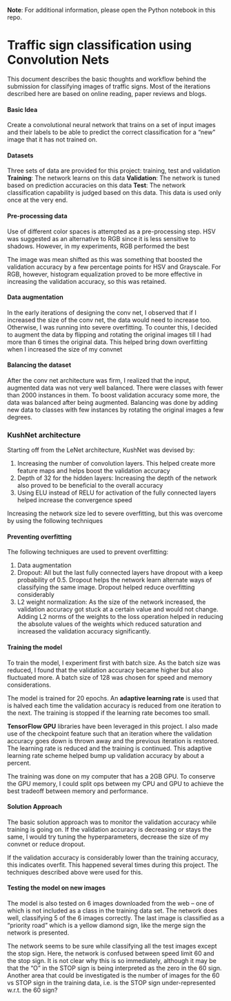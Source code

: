 **Note**: For additional information, please open the Python notebook in this repo.

# Traffic sign classification using Convolution Nets
This document describes the basic thoughts and workflow behind the submission for classifying images of traffic signs. Most of the iterations described here are based on online reading, paper reviews and blogs.

#### Basic Idea
Create a convolutional neural network that trains on a set of input images and their labels to be able to predict the correct classification for a “new” image that it has not trained on. 

#### Datasets
Three sets of data are provided for this project: training, test and validation
**Training**: The network learns on this data
**Validation**: The network is tuned based on prediction accuracies on this data
**Test**: The network classification capability is judged based on this data. This data is used only once at the very end.

#### Pre-processing data
Use of different color spaces is attempted as a pre-processing step. HSV was suggested as an alternative to RGB since it is less sensitive to shadows. However, in my experiments, RGB performed the best

The image was mean shifted as this was something that boosted the validation accuracy by a few percentage points for HSV and Grayscale. For RGB, however, histogram equalization proved to be more effective in increasing the validation accuracy, so this was retained. 

#### Data augmentation
In the early iterations of designing the conv net, I observed that if I increased the size of the conv net, the data would need to increase too. Otherwise, I was running into severe overfitting. To counter this, I decided to augment the data by flipping and rotating the original images till I had more than 6 times the original data. This helped bring down overfitting when I increased the size of my convnet

#### Balancing the dataset 
After the conv net architecture was firm, I realized that the input, augmented data was not very well balanced. There were classes with fewer than 2000 instances in them. To boost validation accuracy some more, the data was balanced after being augmented. Balancing was done by adding new data to classes with few instances by rotating the original images a few degrees.

### KushNet architecture
Starting off from the LeNet architecture, KushNet was devised by:
1.	Increasing the number of convolution layers. This helped create more feature maps and helps boost the validation accuracy
2.	Depth of 32 for the hidden layers: Increasing the depth of the network also proved to be beneficial to the overall accuracy
3.	Using ELU instead of RELU for activation of the fully connected layers helped increase the convergence speed

Increasing the network size led to severe overfitting, but this was overcome by using the following techniques

#### Preventing overfitting
The following techniques are used to prevent overfitting:
1.	Data augmentation
2.	Dropout: All but the last fully connected layers have dropout with a keep probability of 0.5. Dropout helps the network learn alternate ways of classifying the same image. Dropout helped reduce overfitting considerably
3.	L2 weight normalization: As the size of the network increased, the validation accuracy got stuck at a certain value and would not change. Adding L2 norms of the weights to the loss operation helped in reducing the absolute values of the weights which reduced saturation and increased the validation accuracy significantly.  

#### Training the model
To train the model, I experiment first with batch size. As the batch size was reduced, I found that the validation accuracy became higher but also fluctuated more. A batch size of 128 was chosen for speed and memory considerations. 

The model is trained for 20 epochs. An **adaptive learning rate** is used that is halved each time the validation accuracy is reduced from one iteration to the next. The training is stopped if the learning rate becomes too small. 

**TensorFlow GPU** libraries have been leveraged in this project. I also made use of the checkpoint feature such that an iteration where the validation accuracy goes down is thrown away and the previous iteration is restored. The learning rate is reduced and the training is continued. This adaptive learning rate scheme helped bump up validation accuracy by about a percent.

The training was done on my computer that has a 2GB GPU. To conserve the GPU memory, I could split ops between my CPU and GPU to achieve the best tradeoff between memory and performance.

#### Solution Approach
The basic solution approach was to monitor the validation accuracy while training is going on. If the validation accuracy is decreasing or stays the same, I would try tuning the hyperparameters, decrease the size of my convnet or reduce dropout. 

If the validation accuracy is considerably lower than the training accuracy, this indicates overfit. This happened several times during this project. The techniques described above were used for this.

#### Testing the model on new images
The model is also tested on 6 images downloaded from the web – one of which is not included as a class in the training data set. The network does well, classifying 5 of the 6 images correctly. The last image is classified as a “priority road” which is a yellow diamond sign, like the merge sign the network is presented.

The network seems to be sure while classifying all the test images except the stop sign. Here, the network is confused between speed limit 60 and the stop sign. It is not clear why this is so immediately, although it may be that the “O” in the STOP sign is being interpreted as the zero in the 60 sign. Another area that could be investigated is the number of images for the 60 vs STOP sign in the training data, i.e. is the STOP sign under-represented w.r.t. the 60 sign?
